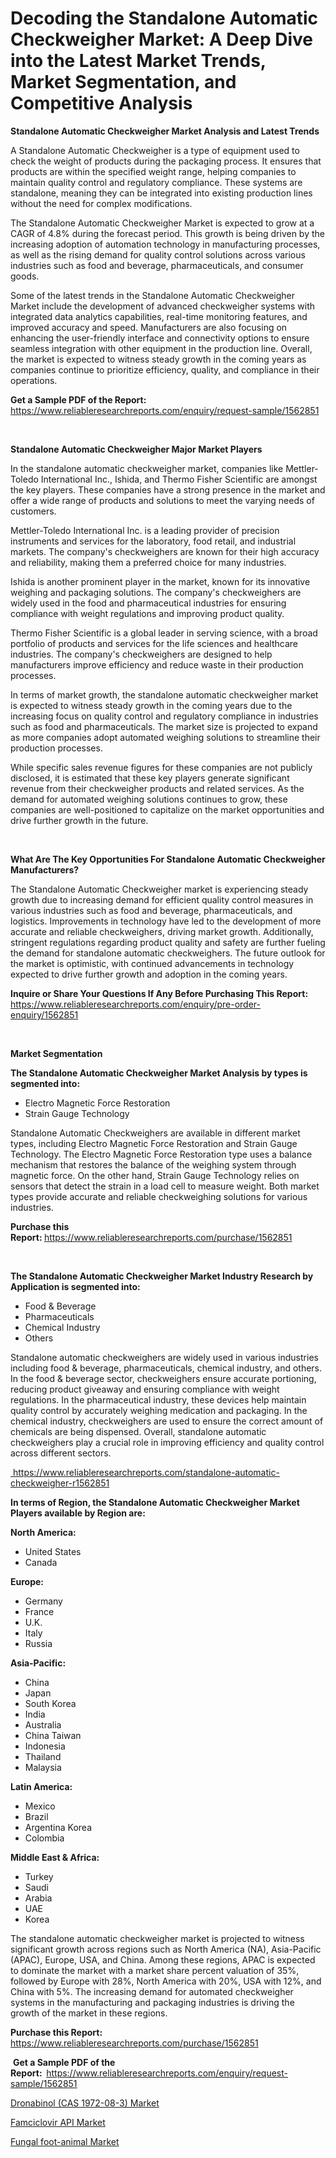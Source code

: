 <p><h1>Decoding the Standalone Automatic Checkweigher Market: A Deep Dive into the Latest Market Trends, Market Segmentation, and Competitive Analysis</h1></p><p><strong>Standalone Automatic Checkweigher Market Analysis and Latest Trends</strong></p>
<p><p>A Standalone Automatic Checkweigher is a type of equipment used to check the weight of products during the packaging process. It ensures that products are within the specified weight range, helping companies to maintain quality control and regulatory compliance. These systems are standalone, meaning they can be integrated into existing production lines without the need for complex modifications.</p><p>The Standalone Automatic Checkweigher Market is expected to grow at a CAGR of 4.8% during the forecast period. This growth is being driven by the increasing adoption of automation technology in manufacturing processes, as well as the rising demand for quality control solutions across various industries such as food and beverage, pharmaceuticals, and consumer goods. </p><p>Some of the latest trends in the Standalone Automatic Checkweigher Market include the development of advanced checkweigher systems with integrated data analytics capabilities, real-time monitoring features, and improved accuracy and speed. Manufacturers are also focusing on enhancing the user-friendly interface and connectivity options to ensure seamless integration with other equipment in the production line. Overall, the market is expected to witness steady growth in the coming years as companies continue to prioritize efficiency, quality, and compliance in their operations.</p></p>
<p><strong>Get a Sample PDF of the Report:&nbsp;</strong> <a href="https://www.reliableresearchreports.com/enquiry/request-sample/1562851">https://www.reliableresearchreports.com/enquiry/request-sample/1562851</a></p>
<p>&nbsp;</p>
<p><strong>Standalone Automatic Checkweigher Major Market Players</strong></p>
<p><p>In the standalone automatic checkweigher market, companies like Mettler-Toledo International Inc., Ishida, and Thermo Fisher Scientific are amongst the key players. These companies have a strong presence in the market and offer a wide range of products and solutions to meet the varying needs of customers.</p><p>Mettler-Toledo International Inc. is a leading provider of precision instruments and services for the laboratory, food retail, and industrial markets. The company's checkweighers are known for their high accuracy and reliability, making them a preferred choice for many industries.</p><p>Ishida is another prominent player in the market, known for its innovative weighing and packaging solutions. The company's checkweighers are widely used in the food and pharmaceutical industries for ensuring compliance with weight regulations and improving product quality.</p><p>Thermo Fisher Scientific is a global leader in serving science, with a broad portfolio of products and services for the life sciences and healthcare industries. The company's checkweighers are designed to help manufacturers improve efficiency and reduce waste in their production processes.</p><p>In terms of market growth, the standalone automatic checkweigher market is expected to witness steady growth in the coming years due to the increasing focus on quality control and regulatory compliance in industries such as food and pharmaceuticals. The market size is projected to expand as more companies adopt automated weighing solutions to streamline their production processes. </p><p>While specific sales revenue figures for these companies are not publicly disclosed, it is estimated that these key players generate significant revenue from their checkweigher products and related services. As the demand for automated weighing solutions continues to grow, these companies are well-positioned to capitalize on the market opportunities and drive further growth in the future.</p></p>
<p>&nbsp;</p>
<p><strong>What Are The Key Opportunities For Standalone Automatic Checkweigher Manufacturers?</strong></p>
<p><p>The Standalone Automatic Checkweigher market is experiencing steady growth due to increasing demand for efficient quality control measures in various industries such as food and beverage, pharmaceuticals, and logistics. Improvements in technology have led to the development of more accurate and reliable checkweighers, driving market growth. Additionally, stringent regulations regarding product quality and safety are further fueling the demand for standalone automatic checkweighers. The future outlook for the market is optimistic, with continued advancements in technology expected to drive further growth and adoption in the coming years.</p></p>
<p><strong>Inquire or Share Your Questions If Any Before Purchasing This Report:</strong> <a href="https://www.reliableresearchreports.com/enquiry/pre-order-enquiry/1562851">https://www.reliableresearchreports.com/enquiry/pre-order-enquiry/1562851</a></p>
<p>&nbsp;</p>
<p><strong>Market Segmentation</strong></p>
<p><strong>The Standalone Automatic Checkweigher Market Analysis by types is segmented into:</strong></p>
<p><ul><li>Electro Magnetic Force Restoration</li><li>Strain Gauge Technology</li></ul></p>
<p><p>Standalone Automatic Checkweighers are available in different market types, including Electro Magnetic Force Restoration and Strain Gauge Technology. The Electro Magnetic Force Restoration type uses a balance mechanism that restores the balance of the weighing system through magnetic force. On the other hand, Strain Gauge Technology relies on sensors that detect the strain in a load cell to measure weight. Both market types provide accurate and reliable checkweighing solutions for various industries.</p></p>
<p><strong>Purchase this Report:&nbsp;</strong><a href="https://www.reliableresearchreports.com/purchase/1562851">https://www.reliableresearchreports.com/purchase/1562851</a></p>
<p>&nbsp;</p>
<p><strong>The Standalone Automatic Checkweigher Market Industry Research by Application is segmented into:</strong></p>
<p><ul><li>Food & Beverage</li><li>Pharmaceuticals</li><li>Chemical Industry</li><li>Others</li></ul></p>
<p><p>Standalone automatic checkweighers are widely used in various industries including food & beverage, pharmaceuticals, chemical industry, and others. In the food & beverage sector, checkweighers ensure accurate portioning, reducing product giveaway and ensuring compliance with weight regulations. In the pharmaceutical industry, these devices help maintain quality control by accurately weighing medication and packaging. In the chemical industry, checkweighers are used to ensure the correct amount of chemicals are being dispensed. Overall, standalone automatic checkweighers play a crucial role in improving efficiency and quality control across different sectors.</p></p>
<p><a href="https://www.reliableresearchreports.com/standalone-automatic-checkweigher-r1562851">&nbsp;https://www.reliableresearchreports.com/standalone-automatic-checkweigher-r1562851</a></p>
<p><strong>In terms of Region, the Standalone Automatic Checkweigher Market Players available by Region are:</strong></p>
<p>
    <p> <strong> North America: </strong>
        <ul>
            <li>United States</li>
            <li>Canada</li>
        </ul>
        </p> 
    <p> <strong> Europe: </strong>
        <ul>
            <li>Germany</li>
            <li>France</li>
            <li>U.K.</li>
            <li>Italy</li>
            <li>Russia</li>
        </ul>
        </p> 
    <p> <strong> Asia-Pacific: </strong>
        <ul>
            <li>China</li>
            <li>Japan</li>
            <li>South Korea</li>
            <li>India</li>
            <li>Australia</li>
            <li>China Taiwan</li>
            <li>Indonesia</li>
            <li>Thailand</li>
            <li>Malaysia</li>
        </ul>
        </p> 
    <p> <strong> Latin America: </strong>
        <ul>
            <li>Mexico</li>
            <li>Brazil</li>
            <li>Argentina Korea</li>
            <li>Colombia</li>
        </ul>
        </p> 
    <p> <strong> Middle East & Africa: </strong>
        <ul>
            <li>Turkey</li>
            <li>Saudi</li>
            <li>Arabia</li>
            <li>UAE</li>
            <li>Korea</li>
        </ul>
    </p>
    </p>
<p><p>The standalone automatic checkweigher market is projected to witness significant growth across regions such as North America (NA), Asia-Pacific (APAC), Europe, USA, and China. Among these regions, APAC is expected to dominate the market with a market share percent valuation of 35%, followed by Europe with 28%, North America with 20%, USA with 12%, and China with 5%. The increasing demand for automated checkweigher systems in the manufacturing and packaging industries is driving the growth of the market in these regions.</p></p>
<p><strong>Purchase this Report: </strong><a href="https://www.reliableresearchreports.com/purchase/1562851">https://www.reliableresearchreports.com/purchase/1562851</a></p>
<p>&nbsp;<strong>Get a Sample PDF of the Report:&nbsp;&nbsp;</strong><a href="https://www.reliableresearchreports.com/enquiry/request-sample/1562851">https://www.reliableresearchreports.com/enquiry/request-sample/1562851</a></p>
<p><strong></strong></p>
<p><p><a href="https://flame-sidecar-702.notion.site/Dronabinol-CAS-1972-08-3-Market-Share-Evolution-and-Market-Growth-Trends-2024-2031-980853c390884af28a95b272a939b80d">Dronabinol (CAS 1972-08-3) Market</a></p><p><a href="https://pretty-mail-caf.notion.site/Famciclovir-API-Market-Focuses-on-Market-Share-Size-and-Projected-Forecast-Till-2031-5360c0cbffd942e6a4fce79680dc424c">Famciclovir API Market</a></p><p><a href="https://full-wildebeest-80b.notion.site/Fungal-foot-animal-Market-Report-Reveals-the-Latest-Trends-And-Growth-Opportunities-of-this-Market-01f1ffa6d60e4b60a85a1bd555f37d00">Fungal foot-animal Market</a></p></p>